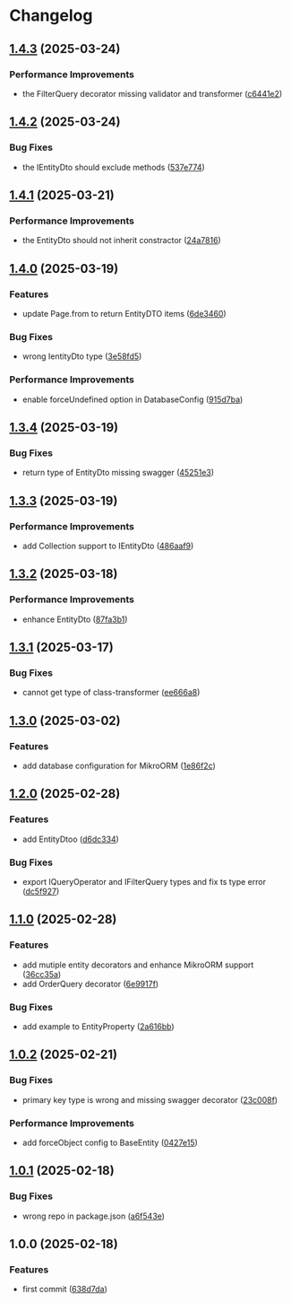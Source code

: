# Changelog

## [1.4.3](https://github.com/buka-inc/npm.nestjs-type-helper/compare/v1.4.2...v1.4.3) (2025-03-24)


### Performance Improvements

* the FilterQuery decorator missing validator and transformer ([c6441e2](https://github.com/buka-inc/npm.nestjs-type-helper/commit/c6441e20c2ed81614b70b5949e8a3e0f1851c31a))

## [1.4.2](https://github.com/buka-inc/npm.nestjs-type-helper/compare/v1.4.1...v1.4.2) (2025-03-24)


### Bug Fixes

* the IEntityDto should exclude methods ([537e774](https://github.com/buka-inc/npm.nestjs-type-helper/commit/537e7741a938681c907de8a1af52c5edcfaa9421))

## [1.4.1](https://github.com/buka-inc/npm.nestjs-type-helper/compare/v1.4.0...v1.4.1) (2025-03-21)


### Performance Improvements

* the EntityDto should not inherit constractor ([24a7816](https://github.com/buka-inc/npm.nestjs-type-helper/commit/24a78168d945c2515fec4ce78071e474c1ddf710))

## [1.4.0](https://github.com/buka-inc/npm.nestjs-type-helper/compare/v1.3.4...v1.4.0) (2025-03-19)


### Features

* update Page.from to return EntityDTO items ([6de3460](https://github.com/buka-inc/npm.nestjs-type-helper/commit/6de3460a6b1775e158845c4ed8fec24af2f4a78b))


### Bug Fixes

* wrong IentityDto type ([3e58fd5](https://github.com/buka-inc/npm.nestjs-type-helper/commit/3e58fd59a8ddce35d2bd9d401d4d3813f4497a5a))


### Performance Improvements

* enable forceUndefined option in DatabaseConfig ([915d7ba](https://github.com/buka-inc/npm.nestjs-type-helper/commit/915d7ba0e61dfae44ab4b01d137803cffd908b24))

## [1.3.4](https://github.com/buka-inc/npm.nestjs-type-helper/compare/v1.3.3...v1.3.4) (2025-03-19)


### Bug Fixes

* return type of EntityDto missing swagger ([45251e3](https://github.com/buka-inc/npm.nestjs-type-helper/commit/45251e35830079ec5fb21652aa9e1e043f2790a2))

## [1.3.3](https://github.com/buka-inc/npm.nestjs-type-helper/compare/v1.3.2...v1.3.3) (2025-03-19)


### Performance Improvements

* add Collection support to IEntityDto ([486aaf9](https://github.com/buka-inc/npm.nestjs-type-helper/commit/486aaf94ee9bb65eb8f029602c7e80578ea7578b))

## [1.3.2](https://github.com/buka-inc/npm.nestjs-type-helper/compare/v1.3.1...v1.3.2) (2025-03-18)


### Performance Improvements

* enhance EntityDto ([87fa3b1](https://github.com/buka-inc/npm.nestjs-type-helper/commit/87fa3b15b4564608dbefe777f743215e8e9010e9))

## [1.3.1](https://github.com/buka-inc/npm.nestjs-type-helper/compare/v1.3.0...v1.3.1) (2025-03-17)


### Bug Fixes

* cannot get type of class-transformer ([ee666a8](https://github.com/buka-inc/npm.nestjs-type-helper/commit/ee666a8f10e4e918f486cf9fa0f84e73c12f83bf))

## [1.3.0](https://github.com/buka-inc/npm.nestjs-type-helper/compare/v1.2.0...v1.3.0) (2025-03-02)


### Features

* add database configuration for MikroORM ([1e86f2c](https://github.com/buka-inc/npm.nestjs-type-helper/commit/1e86f2cd47582e0fff92364d77c5232053b1e35b))

## [1.2.0](https://github.com/buka-inc/npm.nestjs-type-helper/compare/v1.1.0...v1.2.0) (2025-02-28)


### Features

* add EntityDtoo ([d6dc334](https://github.com/buka-inc/npm.nestjs-type-helper/commit/d6dc334f5561757198bc2df71cc69a4a41b6ef9d))


### Bug Fixes

* export IQueryOperator and IFilterQuery types and fix ts type error ([dc5f927](https://github.com/buka-inc/npm.nestjs-type-helper/commit/dc5f927481a1ee4d502fb091cf5172998255d6ba))

## [1.1.0](https://github.com/buka-inc/npm.nestjs-type-helper/compare/v1.0.2...v1.1.0) (2025-02-28)


### Features

* add mutiple entity decorators and enhance MikroORM support ([36cc35a](https://github.com/buka-inc/npm.nestjs-type-helper/commit/36cc35a10e241307e2ca9512e489fab7bd7bd7b8))
* add OrderQuery decorator ([6e9917f](https://github.com/buka-inc/npm.nestjs-type-helper/commit/6e9917f1838edf0d11573f95c9336eb7ecbec557))


### Bug Fixes

* add example to EntityProperty ([2a616bb](https://github.com/buka-inc/npm.nestjs-type-helper/commit/2a616bb5e9e03d4dec41148542578d536c6cc4d2))

## [1.0.2](https://github.com/buka-inc/npm.nestjs-type-helper/compare/v1.0.1...v1.0.2) (2025-02-21)


### Bug Fixes

* primary key type is wrong and missing swagger decorator ([23c008f](https://github.com/buka-inc/npm.nestjs-type-helper/commit/23c008f07585899337bbba7e86f227f87f641a77))


### Performance Improvements

* add forceObject config to BaseEntity ([0427e15](https://github.com/buka-inc/npm.nestjs-type-helper/commit/0427e150dcf9b51cdacf199c9d911eca2b3f7728))

## [1.0.1](https://github.com/buka-inc/npm.nestjs-type-helper/compare/v1.0.0...v1.0.1) (2025-02-18)


### Bug Fixes

* wrong repo in package.json ([a6f543e](https://github.com/buka-inc/npm.nestjs-type-helper/commit/a6f543eedf92ca72b145339c095f101d8a49839b))

## 1.0.0 (2025-02-18)


### Features

* first commit ([638d7da](https://github.com/buka-inc/npm.nestjs-type-helper/commit/638d7dacb47b4d09b68d3796904c50fd076a2eca))
